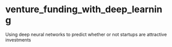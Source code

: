 # venture_funding_with_deep_learning
Using deep neural networks to predict whether or not startups are attractive investments
